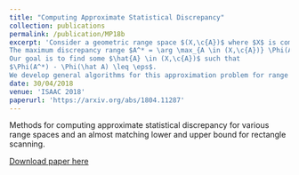 ```yaml
---
title: "Computing Approximate Statistical Discrepancy"
collection: publications
permalink: /publication/MP18b
excerpt: 'Consider a geometric range space $(X,\c{A})$ where $X$ is comprised of the union of a red set $R$ and blue set $B$.  Let $\Phi(A)$ define the absolute difference between the fraction of red and fraction of blue points which fall in the range $A$.
The maximum discrepancy range $A^* = \arg \max_{A \in (X,\c{A})} \Phi(A)$. 
Our goal is to find some $\hat{A} \in (X,\c{A})$ such that 
$\Phi(A^*) - \Phi(\hat A) \leq \eps$. 
We develop general algorithms for this approximation problem for range spaces with bounded VC-dimension, as well as significant improvements for specific geometric range spaces defined by balls, halfspaces, and axis-aligned rectangles.  This problem has direct applications in discrepancy evaluation and classification, and we also show an improved reduction to a class of problems in spatial scan statistics.'
date: 30/04/2018
venue: 'ISAAC 2018'
paperurl: 'https://arxiv.org/abs/1804.11287'
---
```

Methods for computing approximate statistical discrepancy for various range spaces and an almost matching lower and upper bound for rectangle scanning.

[Download paper here](https://arxiv.org/abs/1804.11287)

